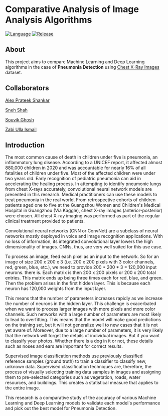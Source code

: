 # Comparative Analysis of Image Analysis Algorithms

[![Language](https://img.shields.io/badge/language-jupyter%20notebook-blue)](https://jupyter.org/)
[![Release](https://img.shields.io/badge/release-v1.0-red)](https://github.com/alex-ele-xela/Image-Analysis-Project)

## About

This project aims to compare Machine Learning and Deep Learning algorithms in the case of **Pneumonia Detection** using [Chest X-Ray Images](https://www.kaggle.com/datasets/paultimothymooney/chest-xray-pneumonia) dataset.

## Collaborators

[Alex Prateek Shankar](https://github.com/alex-ele-xela)

[Sneh Shah](https://github.com/sneh2909)

[Souvik Ghosh](https://github.com/souvikghosh2000)

[Zabi Ulla Ismail](https://github.com/zabi-32)

## Introduction

The most common cause of death in children under five is pneumonia, an inflammatory lung disease. According to a UNICEF report, it affected almost 880,000 children in 2020 and was accountable for nearly 16% of all fatalities of children under five. Most of the affected children were under two years old. Early recognition of pediatric pneumonia can aid in accelerating the healing process. In attempting to identify pneumonic lungs from chest X-rays accurately, convolutional neural network models are presented in this research. Medical practitioners can use these models to treat pneumonia in the real world. 
From retrospective cohorts of children patients aged one to five at the Guangzhou Women and Children's Medical Hospital in Guangzhou (Via Kaggle), chest X-ray images (anterior-posterior) were chosen. All chest X-ray imaging was performed as part of the regular clinical treatment provided to patients.

Convolutional neural networks (CNN or ConvNet) are a subclass of neural networks mostly deployed in voice and image recognition applications. With no loss of information, its integrated convolutional layer lowers the high dimensionality of images. CNNs, thus, are very well suited for this use case.

To process an image, feed each pixel as an input to the network. So for an image of size 200 x 200 x 3 (i.e. 200 x 200 pixels with 3 color channels, red, green, blue, etc.), we need to provide 200 * 200 * 3 = 120,000 input neurons. there is. Each matrix is ​​then 200 x 200 pixels or 200 x 200 total entries. This matrix ends up being three times each for red, blue, and green. Then the problem arises in the first hidden layer. This is because each neuron has 120,000 weights from the input layer. 

This means that the number of parameters increases rapidly as we increase the number of neurons in the hidden layer. This challenge is exacerbated when we want to process larger images with more pixels and more color channels. Such networks with a large number of parameters are most likely to lead to overfitting. This means that the model will make good predictions on the training set, but it will not generalize well to new cases that it is not yet aware of. Moreover, due to a large number of parameters, it is very likely that the network will forget the details of individual images. But if you want to classify your photos. Whether there is a dog in it or not, these details such as noses and ears are important for correct results. 

Supervised image classification methods use previously classified reference samples (ground truth) to train a classifier to classify new, unknown data. Supervised classification techniques are, therefore, the process of visually selecting training data samples in images and assigning them to pre-selected categories such as vegetation, roads, water resources, and buildings. This creates a statistical measure that applies to the entire image.  

This research is a comparative study of the accuracy of various Machine Learning and Deep Learning models to validate each model's performance and pick out the best model for Pneumonia Detection.